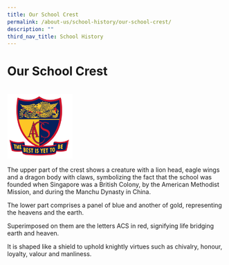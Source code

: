 ```yaml
---
title: Our School Crest
permalink: /about-us/school-history/our-school-crest/
description: ""
third_nav_title: School History
---
```

#  **Our School Crest**


<br>






<img src="/images/acsp_school_crest_full_colour_l.png" style="width:30%;margin:0 auto;" align="midle">


The upper part of the crest shows a creature with a lion head, eagle wings and a dragon body with claws,
symbolizing the fact that the school was founded when Singapore was a British Colony, by the American
Methodist Mission, and during the Manchu Dynasty in China.

The lower part comprises a panel of blue and another of gold, representing the heavens and the earth.

Superimposed on them are the letters ACS in red, signifying life bridging earth and heaven.

It is shaped like a shield to uphold knightly virtues such as chivalry,
honour, loyalty, valour and manliness.